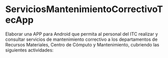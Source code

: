 # ServiciosMantenimientoCorrectivoTecApp
Elaborar una APP para Android que permita al personal del ITC realizar y consultar servicios de mantenimiento correctivo a los departamentos de Recursos Materiales, Centro de Cómputo y Mantenimiento, cubriendo las siguientes actividades:
